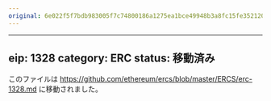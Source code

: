 ```yaml
---
original: 6e022f5f7bdb983005f7c74800186a1275ea1bce49948b3a8fc15fe352120d89
---
```


---
eip: 1328
category: ERC
status: 移動済み
---

このファイルは https://github.com/ethereum/ercs/blob/master/ERCS/erc-1328.md に移動されました。